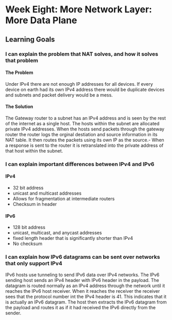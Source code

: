 # Week Eight: More Network Layer: More Data Plane

## Learning Goals

### I can explain the problem that NAT solves, and how it solves that problem

#### The Problem

Under IPv4 there are not enough IP addresses for all devices. If every device on earth had its own IPv4 address there would be duplicate devices and subnets and packet delivery would be a mess.

#### The Solution

The Gateway router to a subnet has an IPv4 address and is seen by the rest of the internet as a single host. The hosts within the subnet are allocated private IPv4 addresses. When the hosts send packets through the gateway router the router logs the orginal destiation and source information in its NAT table. It then routes the packets using its own IP as the source.- When a response is sent to the router it is retranslated into the private address of that host within the subnet.

### I can explain important differences between IPv4 and IPv6

#### IPv4

- 32 bit address
- unicast and multicast addresses
- Allows for fragmentation at intermediate routers
- Checksum in header

#### IPv6

- 128 bit address
- unicast, multicast, and anycast addresses
- fixed length header that is significantly shorter than IPv4
- No checksum

### I can explain how IPv6 datagrams can be sent over networks that only support IPv4

IPv6 hosts use tunneling to send IPv6 data over IPv4 networks. The IPv6 sending host sends an IPv4 header with IPv6 header in the payload. The datagram is routed normally as an IPv4 address through the network until it reaches the IPv6 host receiver. When it reaches the receiver the receiver sees that the protocol number int the IPv4 header is 41. This indicates that it is actually an IPv6 datagram. The host then extracts the IPv6 datagram from the payload and routes it as if it had received the IPv6 directly from the sender.
